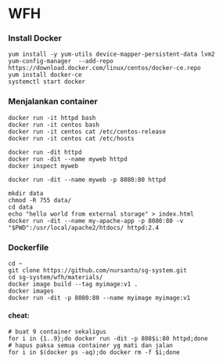 # WFH

### Install Docker
	yum install -y yum-utils device-mapper-persistent-data lvm2 
	yum-config-manager  --add-repo https://download.docker.com/linux/centos/docker-ce.repo 
	yum install docker-ce
	systemctl start docker

### Menjalankan container
	docker run -it httpd bash
	docker run -it centos bash
	docker run -it centos cat /etc/centos-release
	docker run -it centos cat /etc/hosts

	docker run -dit httpd
	docker run -dit --name myweb httpd
	docker inspect myweb

	docker run -dit --name myweb -p 8080:80 httpd

	mkdir data
	chmod -R 755 data/
	cd data
	echo "hello world from external storage" > index.html
	docker run -dit --name my-apache-app -p 8080:80 -v "$PWD":/usr/local/apache2/htdocs/ httpd:2.4

### Dockerfile
	cd ~
	git clone https://github.com/nursanto/sg-system.git
	cd sg-system/wfh/materials/
	docker image build --tag myimage:v1 .
	docker images
	docker run -dit -p 8080:80 --name myimage myimage:v1


#### cheat:
	# buat 9 container sekaligus
	for i in {1..9};do docker run -dit -p 808$i:80 httpd;done
	# hapus paksa semua container yg mati dan jalan
	for i in $(docker ps -aq);do docker rm -f $i;done
